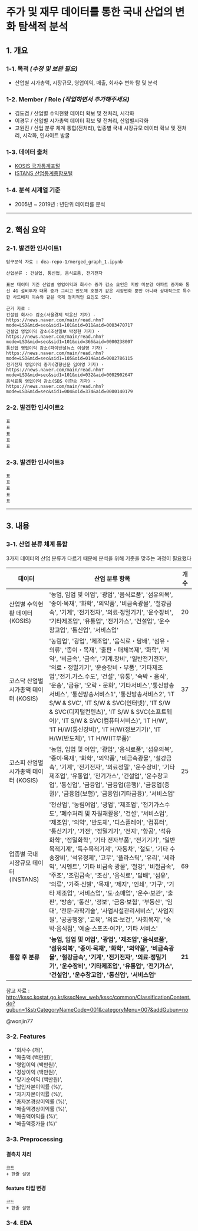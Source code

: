 # 주가 및 재무 데이터를 통한 국내 산업의 변화 탐색적 분석

## 1. 개요
### 1-1. 목적 *(수정 및 보완 필요)*
- 산업별 시가총액, 시장규모, 영업이익, 매출, 회사수 변화 탐 및 분석  




### 1-2. Member / Role *(작업하면서 추가해주세요)*
- 김도겸 / 산업별 수익현황 데이터 확보 및 전처리, 시각화
- 이경무 / 산업별 시가총액 데이터 확보 및 전처리, 산업별시각화
- 고원진 / 산업 분류 체계 통힙(전처리), 업종별 국내 시장규모 데이터 확보 및 전처리, 시각화, 인사이트 발굴

### 1-3. 데이터 출처
- [KOSIS 국가통계포털](https://kosis.kr/index/index.do)
- [ISTANS 산업통계종합포털](https://istans.or.kr/mainMenu.do)

### 1-4. 분석 시계열 기준
- 2005년 ~ 2019년 : 년단위 데이터를 분석

***

## 2. 핵심 요약
### 2-1. 발견한 인사이트1
```
탐구분석 자료 : dea-repo-1/merged_graph_1.ipynb

산업분류 : 건설업, 통신업, 음식료품, 전기전자

표본 데이터 기준 산업별 영업이익과 회사수 증가 감소 요인은 지방 미분양 아파트 증가와 통신 4G 설비투자 대폭 증가 그리고 반도체 호황기 같은 시장변화 뿐만 아니라 상대적으로 특수한 사드배치 이슈와 같은 국제 정치적인 요인도 있다.

근거 자료 : 
건설업 회사수 감소(서울경제 박윤선 기자) - https://news.naver.com/main/read.nhn?mode=LSD&mid=sec&sid1=101&oid=011&aid=0003470717
건설업 영업이익 감소(조선일보 박정현 기자) - https://news.naver.com/main/read.nhn?mode=LSD&mid=sec&sid1=101&oid=366&aid=0000238007
통신업 영업이익 감소(파이낸셜뉴스 이설영 기자) -https://news.naver.com/main/read.nhn?mode=LSD&mid=sec&sid1=105&oid=014&aid=0002786115
전기전자 영업이익 증가(경향신문 임아영 기자) - https://news.naver.com/main/read.nhn?mode=LSD&mid=sec&sid1=101&oid=032&aid=0002902647
음식료품 영업이익 감소(SBS 이한승 기자) - https://news.naver.com/main/read.nhn?mode=LSD&mid=sec&sid1=004&oid=374&aid=0000140179
```

### 2-2. 발견한 인사이트2
```
표
표
표
표
표
```

### 2-3. 발견한 인사이트3
```
표
표
표
표
표
```

***

## 3. 내용

### 3-1. 산업 분류 체계 통합
3가지 데이터의 산업 분류가 다르기 때문에 분석을 위해 기준을 맞추는 과정이 필요했다

데이터 | 산업 분류 항목 | 개수
-----| -----------|------
산업별 수익현황 데이터 (KOSIS) | '농업, 임업 및 어업', '광업', '음식료품', '섬유의복', '종이·목재', '화학', '의약품', '비금속광물', '철강금속', '기계', '전기전자', '의료·정밀기기', '운수장비', '기타제조업', '유통업', '전기가스', '건설업', '운수창고업', '통신업', '서비스업' | 20
코스닥 산업별 시가총액 데이터 (KOSIS) | '농림업', '광업', '제조업', '음식료・담배', '섬유・의류', '종이・목재', '출판・매체복제', '화학', '제약', '비금속', '금속', '기계.장비', '일반전기전자', '의료・정밀기기', '운송장비・부품', '기타제조업','전기.가스.수도', '건설', '유통', '숙박・음식', '운송', '금융', '오락・문화', '기타서비스','통신방송서비스', '통신방송서비스1', '통신방송서비스2', 'IT S/W & SVC', 'IT S/W & SVC(인터넷)', 'IT S/W & SVC(디지털컨텐츠)', 'IT S/W & SVC(소프트웨어)', 'IT S/W & SVC(컴퓨터서비스)', 'IT H/W', 'IT H/W(통신장비)', 'IT H/W(정보기기)', 'IT H/W(반도체)', 'IT H/W(IT부품)' | 37
코스피 산업별 시가총액 데이터 (KOSIS) | '농업, 임업 및 어업', '광업', '음식료품', '섬유의복', '종이·목재', '화학', '의약품', '비금속광물', '철강금속', '기계', '전기전자', '의료정밀', '운수장비', '기타제조업', '유통업', '전기가스', '건설업', '운수창고업', '통신업', '금융업', '금융업(은행)', '금융업(증권)', '금융업(보험)', '금융업(기타금융)', '서비스업' | 25
업종별 국내 시장규모 데이터 (INSTANS) | '전산업', '농림어업', '광업', '제조업', '전기가스수도', '폐수처리 및 자원재활용', '건설', '서비스업', '제조업', '의약', '반도체', '디스플레이', '컴퓨터', '통신기기', '가전', '정밀기기', '전지', '항공', '석유화학', '정밀화학', '기타 전자부품', '전기기기', '일반목적기계', '특수목적기계', '자동차', '철도', '기타 수송장비', '석유정제', '고무', '플라스틱', '유리', '세라믹', '시멘트', '기타 비금속 광물', '철강', '비철금속', '주조', '조립금속', '조선', '음식료', '담배', '섬유', '의류', '가죽·신발', '목재', '제지', '인쇄', '가구', '기타 제조업', '서비스업', '도·소매업', '운수·보관', '출판', '방송', '통신', '정보', '금융·보험', '부동산', '임대', '전문·과학기술', '사업시설관리서비스', '사업지원', '공공행정', '교육', '의료·보건', '사회복지', '숙박·음식점', '예술·스포츠·여가', '기타 서비스' | 69
**통합 후 분류** | **'농업, 임업 및 어업', '광업', '제조업','음식료품', '섬유의복', '종이·목재', '화학', '의약품', '비금속광물', '철강금속', '기계', '전기전자', '의료·정밀기기', '운수장비', '기타제조업', '유통업', '전기가스', '건설업', '운수창고업', '통신업', '서비스업'** | **21**

참고 자료 : http://kssc.kostat.go.kr/ksscNew_web/kssc/common/ClassificationContent.do?gubun=1&strCategoryNameCode=001&categoryMenu=007&addGubun=no

@wonjin77
### 3-2. Features
- '회사수 (개)',
- '매출액 (백만원)',
- '영업이익 (백만원)',
- '경상이익 (백만원)',
- '당기순이익 (백만원)',
- '납입자본이익률 (%)',
- '자기자본이익률 (%)',
- '총자본경상이익률 (%)',
- '매출액경상이익률 (%)',
- '매출액이익률 (%)',
- '매출액증가율 (%)'

### 3-3. Preprocessing
#### 결측치 처리
```
코드
+ 한줄 설명
```

#### feature 타입 변경
```
코드
+ 한줄 설명
```


### 3-4. EDA
